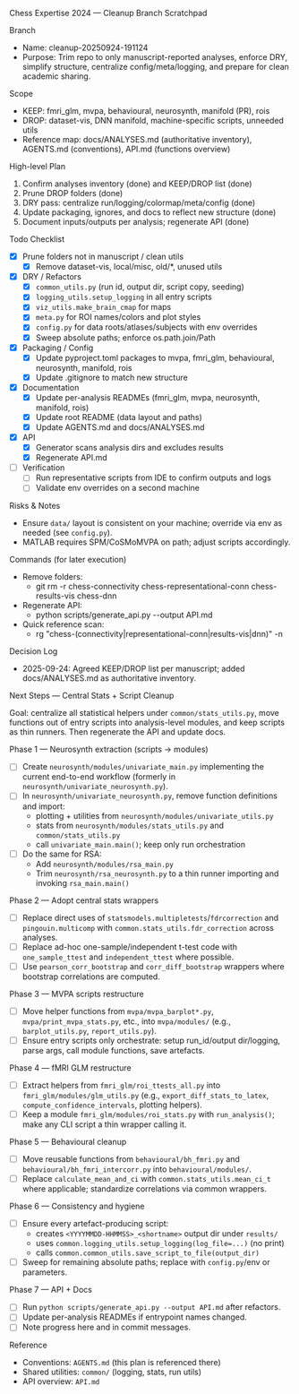 Chess Expertise 2024 — Cleanup Branch Scratchpad

Branch
- Name: cleanup-20250924-191124
- Purpose: Trim repo to only manuscript-reported analyses, enforce DRY, simplify structure, centralize config/meta/logging, and prepare for clean academic sharing.

Scope
- KEEP: fmri_glm, mvpa, behavioural, neurosynth, manifold (PR), rois
- DROP: dataset-vis, DNN manifold, machine-specific scripts, unneeded utils
- Reference map: docs/ANALYSES.md (authoritative inventory), AGENTS.md (conventions), API.md (functions overview)

High-level Plan
1) Confirm analyses inventory (done) and KEEP/DROP list (done)
2) Prune DROP folders (done)
3) DRY pass: centralize run/logging/colormap/meta/config (done)
4) Update packaging, ignores, and docs to reflect new structure (done)
5) Document inputs/outputs per analysis; regenerate API (done)

Todo Checklist
- [x] Prune folders not in manuscript / clean utils
  - [x] Remove dataset-vis, local/misc, old/*, unused utils
- [x] DRY / Refactors
  - [x] `common_utils.py` (run id, output dir, script copy, seeding)
  - [x] `logging_utils.setup_logging` in all entry scripts
  - [x] `viz_utils.make_brain_cmap` for maps
  - [x] `meta.py` for ROI names/colors and plot styles
  - [x] `config.py` for data roots/atlases/subjects with env overrides
  - [x] Sweep absolute paths; enforce os.path.join/Path
- [x] Packaging / Config
  - [x] Update pyproject.toml packages to mvpa, fmri_glm, behavioural, neurosynth, manifold, rois
  - [x] Update .gitignore to match new structure
- [x] Documentation
  - [x] Update per-analysis READMEs (fmri_glm, mvpa, neurosynth, manifold, rois)
  - [x] Update root README (data layout and paths)
  - [x] Update AGENTS.md and docs/ANALYSES.md
- [x] API
  - [x] Generator scans analysis dirs and excludes results
  - [x] Regenerate API.md
- [ ] Verification
  - [ ] Run representative scripts from IDE to confirm outputs and logs
  - [ ] Validate env overrides on a second machine

Risks & Notes
- Ensure `data/` layout is consistent on your machine; override via env as needed (see `config.py`).
- MATLAB requires SPM/CoSMoMVPA on path; adjust scripts accordingly.

Commands (for later execution)
- Remove folders:
  - git rm -r chess-connectivity chess-representational-conn chess-results-vis chess-dnn
- Regenerate API:
  - python scripts/generate_api.py --output API.md
- Quick reference scan:
  - rg "chess-(connectivity|representational-conn|results-vis|dnn)" -n

Decision Log
- 2025-09-24: Agreed KEEP/DROP list per manuscript; added docs/ANALYSES.md as authoritative inventory.

Next Steps — Central Stats + Script Cleanup

Goal: centralize all statistical helpers under `common/stats_utils.py`, move functions out of entry scripts into analysis-level modules, and keep scripts as thin runners. Then regenerate the API and update docs.

Phase 1 — Neurosynth extraction (scripts → modules)
- [ ] Create `neurosynth/modules/univariate_main.py` implementing the current end-to-end workflow (formerly in `neurosynth/univariate_neurosynth.py`).
- [ ] In `neurosynth/univariate_neurosynth.py`, remove function definitions and import:
  - plotting + utilities from `neurosynth/modules/univariate_utils.py`
  - stats from `neurosynth/modules/stats_utils.py` and `common/stats_utils.py`
  - call `univariate_main.main()`; keep only run orchestration
- [ ] Do the same for RSA:
  - Add `neurosynth/modules/rsa_main.py`
  - Trim `neurosynth/rsa_neurosynth.py` to a thin runner importing and invoking `rsa_main.main()`

Phase 2 — Adopt central stats wrappers
- [ ] Replace direct uses of `statsmodels.multipletests`/`fdrcorrection` and `pingouin.multicomp` with `common.stats_utils.fdr_correction` across analyses.
- [ ] Replace ad-hoc one-sample/independent t-test code with `one_sample_ttest` and `independent_ttest` where possible.
- [ ] Use `pearson_corr_bootstrap` and `corr_diff_bootstrap` wrappers where bootstrap correlations are computed.

Phase 3 — MVPA scripts restructure
- [ ] Move helper functions from `mvpa/mvpa_barplot*.py`, `mvpa/print_mvpa_stats.py`, etc., into `mvpa/modules/` (e.g., `barplot_utils.py`, `report_utils.py`).
- [ ] Ensure entry scripts only orchestrate: setup run_id/output dir/logging, parse args, call module functions, save artefacts.

Phase 4 — fMRI GLM restructure
- [ ] Extract helpers from `fmri_glm/roi_ttests_all.py` into `fmri_glm/modules/glm_utils.py` (e.g., `export_diff_stats_to_latex`, `compute_confidence_intervals`, plotting helpers).
- [ ] Keep a module `fmri_glm/modules/roi_stats.py` with `run_analysis()`; make any CLI script a thin wrapper calling it.

Phase 5 — Behavioural cleanup
- [ ] Move reusable functions from `behavioural/bh_fmri.py` and `behavioural/bh_fmri_intercorr.py` into `behavioural/modules/`.
- [ ] Replace `calculate_mean_and_ci` with `common.stats_utils.mean_ci_t` where applicable; standardize correlations via common wrappers.

Phase 6 — Consistency and hygiene
- [ ] Ensure every artefact-producing script:
  - creates `<YYYYMMDD-HHMMSS>_<shortname>` output dir under `results/`
  - uses `common.logging_utils.setup_logging(log_file=...)` (no print)
  - calls `common.common_utils.save_script_to_file(output_dir)`
- [ ] Sweep for remaining absolute paths; replace with `config.py`/env or parameters.

Phase 7 — API + Docs
- [ ] Run `python scripts/generate_api.py --output API.md` after refactors.
- [ ] Update per-analysis READMEs if entrypoint names changed.
- [ ] Note progress here and in commit messages.

Reference
- Conventions: `AGENTS.md` (this plan is referenced there)
- Shared utilities: `common/` (logging, stats, run utils)
- API overview: `API.md`
